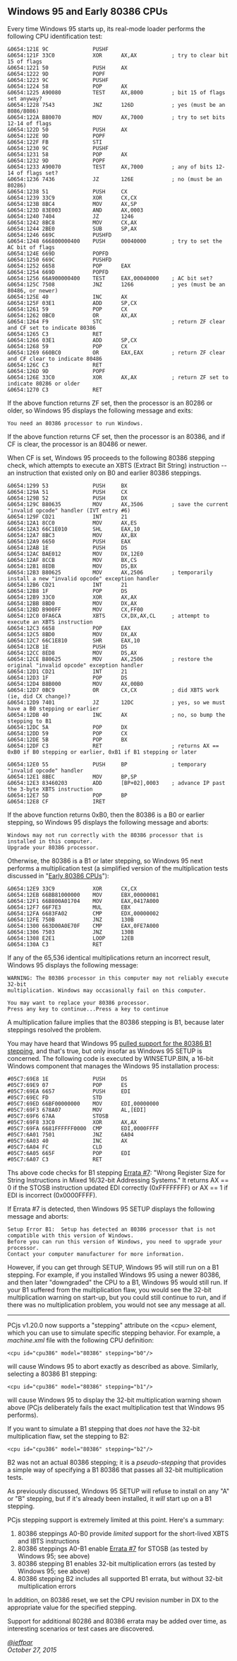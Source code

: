Windows 95 and Early 80386 CPUs
---

Every time Windows 95 starts up, its real-mode loader performs the following CPU identification test:

	&0654:121E 9C              PUSHF   
	&0654:121F 33C0            XOR      AX,AX           ; try to clear bit 15 of flags
	&0654:1221 50              PUSH     AX
	&0654:1222 9D              POPF    
	&0654:1223 9C              PUSHF   
	&0654:1224 58              POP      AX
	&0654:1225 A90080          TEST     AX,8000         ; bit 15 of flags set anyway?
	&0654:1228 7543            JNZ      126D            ; yes (must be an 8086/8086)
	&0654:122A B80070          MOV      AX,7000         ; try to set bits 12-14 of flags
	&0654:122D 50              PUSH     AX
	&0654:122E 9D              POPF    
	&0654:122F FB              STI     
	&0654:1230 9C              PUSHF   
	&0654:1231 58              POP      AX
	&0654:1232 9D              POPF    
	&0654:1233 A90070          TEST     AX,7000         ; any of bits 12-14 of flags set?
	&0654:1236 7436            JZ       126E            ; no (must be an 80286)
	&0654:1238 51              PUSH     CX
	&0654:1239 33C9            XOR      CX,CX
	&0654:123B 8BC4            MOV      AX,SP
	&0654:123D 83E003          AND      AX,0003
	&0654:1240 7404            JZ       1246
	&0654:1242 8BC8            MOV      CX,AX
	&0654:1244 2BE0            SUB      SP,AX
	&0654:1246 669C            PUSHFD  
	&0654:1248 666800000400    PUSH     00040000        ; try to set the AC bit of flags
	&0654:124E 669D            POPFD   
	&0654:1250 669C            PUSHFD  
	&0654:1252 6658            POP      EAX
	&0654:1254 669D            POPFD   
	&0654:1256 66A900000400    TEST     EAX,00040000    ; AC bit set?
	&0654:125C 7508            JNZ      1266            ; yes (must be an 80486, or newer)
	&0654:125E 40              INC      AX
	&0654:125F 03E1            ADD      SP,CX
	&0654:1261 59              POP      CX
	&0654:1262 0BC0            OR       AX,AX
	&0654:1264 F9              STC                      ; return ZF clear and CF set to indicate 80386 
	&0654:1265 C3              RET
	&0654:1266 03E1            ADD      SP,CX
	&0654:1268 59              POP      CX
	&0654:1269 660BC0          OR       EAX,EAX         ; return ZF clear and CF clear to indicate 80486
	&0654:126C C3              RET     
	&0654:126D 9D              POPF    
	&0654:126E 33C0            XOR      AX,AX           ; return ZF set to indicate 80286 or older
	&0654:1270 C3              RET
	     
If the above function returns ZF set, then the processor is an 80286 or older, so Windows 95 displays the
following message and exits:

	You need an 80386 processor to run Windows.

If the above function returns CF set, then the processor is an 80386, and if CF is clear, the processor is an
80486 or newer.

When CF is set, Windows 95 proceeds to the following 80386 stepping check, which attempts to execute an
XBTS (Extract Bit String) instruction -- an instruction that existed only on B0 and earlier 80386 steppings.

	&0654:1299 53              PUSH     BX
	&0654:129A 51              PUSH     CX
	&0654:129B 52              PUSH     DX
	&0654:129C B80635          MOV      AX,3506         ; save the current "invalid opcode" handler (IVT entry #6)
	&0654:129F CD21            INT      21
	&0654:12A1 8CC0            MOV      AX,ES
	&0654:12A3 66C1E010        SHL      EAX,10
	&0654:12A7 8BC3            MOV      AX,BX
	&0654:12A9 6650            PUSH     EAX
	&0654:12AB 1E              PUSH     DS
	&0654:12AC BAE012          MOV      DX,12E0
	&0654:12AF 8CCB            MOV      BX,CS
	&0654:12B1 8EDB            MOV      DS,BX
	&0654:12B3 B80625          MOV      AX,2506         ; temporarily install a new "invalid opcode" exception handler
	&0654:12B6 CD21            INT      21
	&0654:12B8 1F              POP      DS
	&0654:12B9 33C0            XOR      AX,AX
	&0654:12BB 8BD0            MOV      DX,AX
	&0654:12BD B900FF          MOV      CX,FF00
	&0654:12C0 0FA6CA          XBTS     CX,DX,AX,CL     ; attempt to execute an XBTS instruction 
	&0654:12C3 6658            POP      EAX
	&0654:12C5 8BD0            MOV      DX,AX
	&0654:12C7 66C1E810        SHR      EAX,10
	&0654:12CB 1E              PUSH     DS
	&0654:12CC 8ED8            MOV      DS,AX
	&0654:12CE B80625          MOV      AX,2506         ; restore the original "invalid opcode" exception handler
	&0654:12D1 CD21            INT      21
	&0654:12D3 1F              POP      DS
	&0654:12D4 B8B000          MOV      AX,00B0
	&0654:12D7 0BC9            OR       CX,CX           ; did XBTS work (ie, did CX change)?
	&0654:12D9 7401            JZ       12DC            ; yes, so we must have a B0 stepping or earlier
	&0654:12DB 40              INC      AX              ; no, so bump the stepping to B1
	&0654:12DC 5A              POP      DX
	&0654:12DD 59              POP      CX
	&0654:12DE 5B              POP      BX
	&0654:12DF C3              RET                      ; returns AX == 0xB0 if B0 stepping or earlier, 0xB1 if B1 stepping or later 
	     
	&0654:12E0 55              PUSH     BP              ; temporary "invalid opcode" handler
	&0654:12E1 8BEC            MOV      BP,SP
	&0654:12E3 83460203        ADD      [BP+02],0003    ; advance IP past the 3-byte XBTS instruction
	&0654:12E7 5D              POP      BP
	&0654:12E8 CF              IRET    

If the above function returns 0xB0, then the 80386 is a B0 or earlier stepping, so Windows 95 displays the
following message and aborts:

	Windows may not run correctly with the 80386 processor that is installed in this computer.
	Upgrade your 80386 processor.

Otherwise, the 80386 is a B1 or later stepping, so Windows 95 next performs a multiplication test (a simplified
version of the multiplication tests discussed in "[Early 80386 CPUs](/blog/2015/02/23/)"):

	&0654:12E9 33C9            XOR      CX,CX
	&0654:12EB 66BB81000000    MOV      EBX,00000081
	&0654:12F1 66B800A01704    MOV      EAX,0417A000
	&0654:12F7 66F7E3          MUL      EBX
	&0654:12FA 6683FA02        CMP      EDX,00000002
	&0654:12FE 750B            JNZ      130B
	&0654:1300 663D00A0E70F    CMP      EAX,0FE7A000
	&0654:1306 7503            JNZ      130B
	&0654:1308 E2E1            LOOP     12EB
	&0654:130A C3              RET     

If any of the 65,536 identical multiplications return an incorrect result, Windows 95 displays the following
message:

	WARNING: The 80386 processor in this computer may not reliably execute 32-bit
	multiplication.	Windows may occasionally fail on this computer.
	
	You may want to replace your 80386 processor.
    Press any key to continue...Press a key to continue

A multiplication failure implies that the 80386 stepping is B1, because later steppings resolved the problem.

You may have heard that Windows 95 [pulled support for the 80386 B1 stepping](http://blogs.msdn.com/b/oldnewthing/archive/2011/01/12/10114521.aspx),
and that's true, but only insofar as Windows 95 SETUP is concerned.  The following code is executed by WINSETUP.BIN,
a 16-bit Windows component that manages the Windows 95 installation process:

	#05C7:69E8 1E              PUSH     DS
	#05C7:69E9 07              POP      ES
	#05C7:69EA 6657            PUSH     EDI
	#05C7:69EC FD              STD     
	#05C7:69ED 66BF00000000    MOV      EDI,00000000
	#05C7:69F3 678A07          MOV      AL,[EDI]
	#05C7:69F6 67AA            STOSB   
	#05C7:69F8 33C0            XOR      AX,AX
	#05C7:69FA 6681FFFFFF0000  CMP      EDI,0000FFFF
	#05C7:6A01 7501            JNZ      6A04
	#05C7:6A03 40              INC      AX
	#05C7:6A04 FC              CLD     
	#05C7:6A05 665F            POP      EDI
	#05C7:6A07 C3              RET

Ths above code checks for B1 stepping [Errata #7](/blog/2015/02/23/): "Wrong Register Size for String Instructions
in Mixed 16/32-bit Addressing Systems."  It returns AX == 0 if the STOSB instruction updated EDI correctly (0xFFFFFFFF)
or AX == 1 if EDI is incorrect (0x0000FFFF).

If Errata #7 is detected, then Windows 95 SETUP displays the following message and aborts:

	Setup Error B1:  Setup has detected an 80386 processor that is not compatible with this version of Windows.
	Before you can run this version of Windows, you need to upgrade your processor.
	Contact your computer manufacturer for more information.

However, if you can get through SETUP, Windows 95 will still run on a B1 stepping.  For example, if you installed
Windows 95 using a newer 80386, and then later "downgraded" the CPU to a B1, Windows 95 would still run.  If your B1
suffered from the multiplication flaw, you would see the 32-bit multiplication warning on start-up, but you could
still continue to run, and if there was no multiplication problem, you would not see any message at all.

---

PCjs v1.20.0 now supports a "stepping" attribute on the &lt;cpu&gt; element, which you can use to simulate specific
stepping behavior.  For example, a *machine.xml* file with the following CPU definition: 

	<cpu id="cpu386" model="80386" stepping="b0"/>

will cause Windows 95 to abort exactly as described as above.  Similarly, selecting a 80386 B1 stepping:

	<cpu id="cpu386" model="80386" stepping="b1"/>

will cause Windows 95 to display the 32-bit multiplication warning shown above (PCjs deliberately fails the exact
multiplication test that Windows 95 performs).

If you want to simulate a B1 stepping that does *not* have the 32-bit multiplication flaw, set the stepping to B2:

	<cpu id="cpu386" model="80386" stepping="b2"/>

B2 was not an actual 80386 stepping; it is a *pseudo-stepping* that provides a simple way of specifying a B1 80386 that
passes all 32-bit multiplication tests.

As previously discussed, Windows 95 SETUP will refuse to install on any "A" or "B" stepping, but if it's already been
installed, it *will* start up on a B1 stepping.

PCjs stepping support is extremely limited at this point.  Here's a summary:

1. 80386 steppings A0-B0 provide *limited* support for the short-lived XBTS and IBTS instructions
2. 80386 steppings A0-B1 enable [Errata #7](/blog/2015/02/23/) for STOSB (as tested by Windows 95; see above)
3. 80386 stepping B1 enables 32-bit multiplication errors (as tested by Windows 95; see above)
4. 80386 stepping B2 includes all supported B1 errata, but without 32-bit multiplication errors

In addition, on 80386 reset, we set the CPU revision number in DX to the appropriate value for the specified stepping.

Support for additional 80286 and 80386 errata may be added over time, as interesting scenarios or test cases are discovered.

*[@jeffpar](http://twitter.com/jeffpar)*  
*October 27, 2015*
